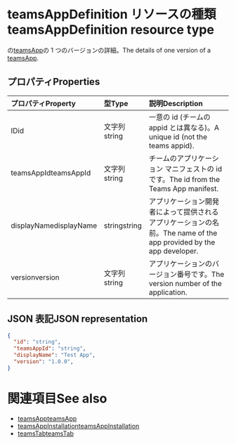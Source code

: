 # <a name="teamsappdefinition-resource-type"></a><span data-ttu-id="60459-101">teamsAppDefinition リソースの種類</span><span class="sxs-lookup"><span data-stu-id="60459-101">teamsAppDefinition resource type</span></span>



<span data-ttu-id="60459-102">の[teamsApp](teamsapp.md)の 1 つのバージョンの詳細。</span><span class="sxs-lookup"><span data-stu-id="60459-102">The details of one version of a [teamsApp](teamsapp.md).</span></span>

## <a name="properties"></a><span data-ttu-id="60459-103">プロパティ</span><span class="sxs-lookup"><span data-stu-id="60459-103">Properties</span></span>

| <span data-ttu-id="60459-104">プロパティ</span><span class="sxs-lookup"><span data-stu-id="60459-104">Property</span></span>            | <span data-ttu-id="60459-105">型</span><span class="sxs-lookup"><span data-stu-id="60459-105">Type</span></span>     | <span data-ttu-id="60459-106">説明</span><span class="sxs-lookup"><span data-stu-id="60459-106">Description</span></span> |
|:------------------- |:-------- |:----------- |
| <span data-ttu-id="60459-107">ID</span><span class="sxs-lookup"><span data-stu-id="60459-107">id</span></span>                  | <span data-ttu-id="60459-108">文字列</span><span class="sxs-lookup"><span data-stu-id="60459-108">string</span></span>   | <span data-ttu-id="60459-109">一意の id (チームの appid とは異なる)。</span><span class="sxs-lookup"><span data-stu-id="60459-109">A unique id (not the teams appid).</span></span> |
| <span data-ttu-id="60459-110">teamsAppId</span><span class="sxs-lookup"><span data-stu-id="60459-110">teamsAppId</span></span>          | <span data-ttu-id="60459-111">文字列</span><span class="sxs-lookup"><span data-stu-id="60459-111">string</span></span>   | <span data-ttu-id="60459-112">チームのアプリケーション マニフェストの id です。</span><span class="sxs-lookup"><span data-stu-id="60459-112">The id from the Teams App manifest.</span></span> |
| <span data-ttu-id="60459-113">displayName</span><span class="sxs-lookup"><span data-stu-id="60459-113">displayName</span></span>         | <span data-ttu-id="60459-114">string</span><span class="sxs-lookup"><span data-stu-id="60459-114">string</span></span>   | <span data-ttu-id="60459-115">アプリケーション開発者によって提供されるアプリケーションの名前。</span><span class="sxs-lookup"><span data-stu-id="60459-115">The name of the app provided by the app developer.</span></span> |
| <span data-ttu-id="60459-116">version</span><span class="sxs-lookup"><span data-stu-id="60459-116">version</span></span>             | <span data-ttu-id="60459-117">文字列</span><span class="sxs-lookup"><span data-stu-id="60459-117">string</span></span>   | <span data-ttu-id="60459-118">アプリケーションのバージョン番号です。</span><span class="sxs-lookup"><span data-stu-id="60459-118">The version number of the application.</span></span> |

## <a name="json-representation"></a><span data-ttu-id="60459-119">JSON 表記</span><span class="sxs-lookup"><span data-stu-id="60459-119">JSON representation</span></span>

<!-- {
  "blockType": "resource",
  "@odata.type": "microsoft.graph.teamsAppDefinition",
  "baseType": "microsoft.graph.entity"
}-->

```json
{
  "id": "string",
  "teamsAppId": "string",
  "displayName": "Test App",
  "version": "1.0.0",
}
```

# <a name="see-also"></a><span data-ttu-id="60459-120">関連項目</span><span class="sxs-lookup"><span data-stu-id="60459-120">See also</span></span>

- [<span data-ttu-id="60459-121">teamsApp</span><span class="sxs-lookup"><span data-stu-id="60459-121">teamsApp</span></span>](teamsapp.md)
- [<span data-ttu-id="60459-122">teamsAppInstallation</span><span class="sxs-lookup"><span data-stu-id="60459-122">teamsAppInstallation</span></span>](teamsappinstallation.md)
- [<span data-ttu-id="60459-123">teamsTab</span><span class="sxs-lookup"><span data-stu-id="60459-123">teamsTab</span></span>](../resources/teamstab.md)

<!-- uuid: 8fcb5dbc-d5aa-4681-8e31-b001d5168d79
2015-10-25 14:57:30 UTC -->
<!-- {
  "type": "#page.annotation",
  "description": "teamsApp resource",
  "keywords": "",
  "section": "documentation",
  "tocPath": ""
}-->

